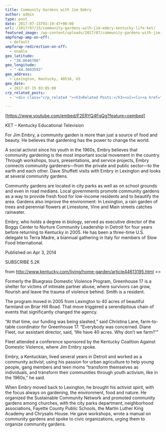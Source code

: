 ```yaml
---
title: Community Gardens with Jim Embry
author: admin
type: post
date: 2017-07-15T03:19:47+00:00
url: /2017/07/15/community-gardens-with-jim-embry-kentucky-life-ket/
featured_image: /wp-content/uploads/2017/07/community-gardens-with-jim-embry-kentucky-life-ket.jpg
ampforwp-amp-on-off:
  - default
ampforwp-redirection-on-off:
  - enable
geo_latitude:
  - "38.0646706"
geo_longitude:
  - "-84.3603592"
geo_address:
  - Lexington, Kentucky, 40516, US
geo_date:
  - 2017-07-15 03:05:00
crp_related_posts:
  - '<div class="crp_related "><h3>Related Posts:</h3><ul><li><a href="https://scdhub.org/2017/12/25/wastewater-treatment-and-biosolids-management/"    ><img src="https://scdhub.org/wp-content/uploads/2017/12/wastewater-treatment-and-biosoli-150x150.jpg" alt="Wastewater treatment and Biosolids management" title="Wastewater treatment and Biosolids management" width="150" height="150" class="crp_thumb crp_featured" /><span class="crp_title">Wastewater treatment and Biosolids management</span></a></li><li><a href="https://scdhub.org/2018/01/06/household-and-neighborhood-sanitation-infrastructures-excreta-wastewater-disposal-in-developing-countries/"    ><img src="https://scdhub.org/wp-content/plugins/contextual-related-posts/default.png" alt="Household and neighborhood Sanitation Infrastructures: Excreta, wastewater disposal in developing countries" title="Household and neighborhood Sanitation Infrastructures: Excreta, wastewater disposal in developing countries" width="150" height="150" class="crp_thumb crp_default" /><span class="crp_title">Household and neighborhood Sanitation&hellip;</span></a></li><li><a href="https://scdhub.org/2017/12/29/walking-in-sabinas-shoes-world-vision/"    ><img src="https://scdhub.org/wp-content/uploads/2017/12/walking-in-sabinas-shoes-world-v-150x150.jpg" alt="Walking in Sabinas Shoes &#8211; World Vision" title="Walking in Sabinas Shoes &#8211; World Vision" width="150" height="150" class="crp_thumb crp_featured" /><span class="crp_title">Walking in Sabinas Shoes &#8211; World Vision</span></a></li><li><a href="https://scdhub.org/2017/07/28/8006/"    ><img src="https://scdhub.org/wp-content/uploads/2017/07/hqdefault-150x150.jpg" alt="Music" title="Music" width="150" height="150" class="crp_thumb crp_featured" /><span class="crp_title">Music</span></a></li><li><a href="https://scdhub.org/founding-board/"    ><img src="https://scdhub.org/wp-content/uploads/2017/04/Screen-Shot-2017-08-14-at-11.39.28-AM-150x150.png" alt="Founding Board" title="Founding Board" width="150" height="150" class="crp_thumb crp_correctfirst" /><span class="crp_title">Founding Board</span></a></li><li><a href="https://scdhub.org/2018/01/06/sanitation-in-emergencies/"    ><img src="https://scdhub.org/wp-content/plugins/contextual-related-posts/default.png" alt="Sanitation in Emergencies" title="Sanitation in Emergencies" width="150" height="150" class="crp_thumb crp_default" /><span class="crp_title">Sanitation in Emergencies</span></a></li></ul><div class="crp_clear"></div></div>'

---
```

[https://www.youtube.com/embed/F2ERYQ4FqQg?feature=oembed]

KET &#8211; Kentucky Educational Television
  
For Jim Embry, a community garden is more than just a source of food and beauty. He believes that gardening has the power to change the world.

A social activist since his youth in the 1960s, Embry believes that community gardening is the most important social movement in the country. Through workshops, tours, presentations, and service projects, Embry connects community gardeners—from the private and public sector—to the earth and each other. Dave Shuffett visits with Embry in Lexington and looks at several community gardens.

Community gardens are located in city parks as well as on school grounds and even in road medians. Local governments promote community gardens as a way to provide fresh food for low-income residents and to beautify the area. Gardens also improve the environment: In Lexington, a rain garden of trees and perennial flowers at Limestone, Vine and Main streets catches rainwater.

Embry, who holds a degree in biology, served as executive director of the Boggs Center to Nurture Community Leadership in Detroit for four years before returning to Kentucky in 2005. He has been a three-time U.S. delegate to Terra Madre, a biannual gathering in Italy for members of Slow Food International. 

Published on Apr 3, 2014
  
SUBSCRIBE 5.2K

from http://www.kentucky.com/living/home-garden/article44613195.html >>

Formerly the Bluegrass Domestic Violence Program, Greenhouse 17 is a shelter for victims of intimate partner abuse, where survivors can grow, flourish and leave the trauma of violence behind. Smith is a resident.

The program moved in 2005 from Lexington to 40 acres of beautiful farmland on Briar Hill Road. That move triggered a serendipitous chain of events that significantly changed the agency.

&#8220;At that time, our funding was being slashed,&#8221; said Christina Lane, farm-to-table coordinator for Greenhouse 17. &#8220;Everybody was concerned. Diane Fleet, our assistant director, said, &#8216;We have 40 acres. Why don&#8217;t we farm?'&#8221;

Fleet attended a conference sponsored by the Kentucky Coalition Against Domestic Violence, where Jim Embry spoke.

Embry, a Kentuckian, lived several years in Detroit and worked as a community activist, using his passion for urban agriculture to help young people, gang members and teen moms &#8220;transform themselves as individuals, and transform their communities through youth activism, like in the 1960s,&#8221; he said.

When Embry moved back to Lexington, he brought his activist spirit, with the focus always on gardening, the environment, food and nature. He organized the Sustainable Community Network and promoted community gardens among churches, with the city parks department, neighborhood associations, Fayette County Public Schools, the Martin Luther King Academy and Chrysalis House. He gave workshops, wrote a manual on community gardens and spoke to civic organizations, urging them to organize community gardens.
